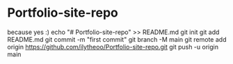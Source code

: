 # Portfolio-site-repo
because yes :)
echo "# Portfolio-site-repo" >> README.md
git init
git add README.md
git commit -m "first commit"
git branch -M main
git remote add origin https://github.com/ilytheoo/Portfolio-site-repo.git
git push -u origin main
